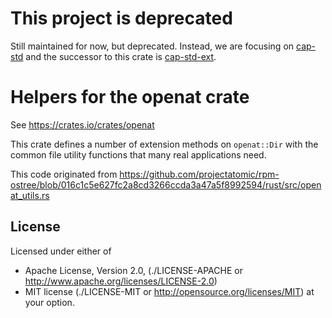 # This project is deprecated

Still maintained for now, but deprecated.
Instead, we are focusing on [cap-std](https://docs.rs/cap-std/latest/cap_std/)
and the successor to this crate is [cap-std-ext](https://docs.rs/cap-std-ext/latest/cap_std_ext/).

Helpers for the openat crate
====


See https://crates.io/crates/openat

This crate defines a number of extension methods on `openat::Dir`
with the common file utility functions that many real applications need.

This code originated from https://github.com/projectatomic/rpm-ostree/blob/016c1c5e627fc2a8cd3266ccda3a47a5f8992594/rust/src/openat_utils.rs

License
---

Licensed under either of

* Apache License, Version 2.0,
  (./LICENSE-APACHE or http://www.apache.org/licenses/LICENSE-2.0)
* MIT license (./LICENSE-MIT or http://opensource.org/licenses/MIT)
  at your option.
